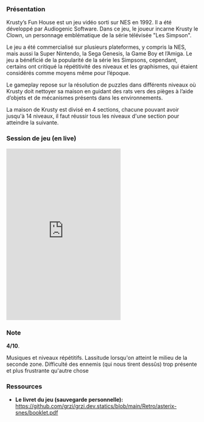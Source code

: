 ### Présentation

Krusty’s Fun House est un jeu vidéo sorti sur NES en 1992. Il a été développé par Audiogenic Software.
Dans ce jeu, le joueur incarne Krusty le Clown, un personnage emblématique de la série télévisée "Les Simpson".

Le jeu a été commercialisé sur plusieurs plateformes, y compris la NES, mais aussi la Super Nintendo, la Sega Genesis, la Game Boy et l’Amiga.
Le jeu a bénéficié de la popularité de la série les Simpsons, cependant, certains ont critiqué la répétitivité des niveaux et les graphismes, qui étaient considérés comme moyens même pour l’époque.

Le gameplay repose sur la résolution de puzzles dans différents niveaux où Krusty doit nettoyer sa maison en guidant des rats vers des pièges à l’aide d’objets et de mécanismes présents dans les environnements.

La maison de Krusty est divisé en 4 sections, chacune pouvant avoir jusqu'à 14 niveaux, il faut réussir tous les niveaux d'une section pour atteindre la suivante.

### Session de jeu (en live)

<iframe height="450" src="https://www.youtube.com/embed/D0qQffvOA-U" frameborder="0" allow="accelerometer; autoplay; clipboard-write; encrypted-media; gyroscope; picture-in-picture" allowfullscreen></iframe>

### Note

**4/10**.

Musiques et niveaux répétitifs.
Lassitude lorsqu'on atteint le milieu de la seconde zone.
Difficulté des ennemis (qui nous tirent dessûs) trop présente et plus frustrante qu'autre chose

### Ressources

- **Le livret du jeu (sauvegarde personnelle):** <a href="https://github.com/grzi/grzi.dev.statics/blob/main/Retro/krusty-s-fun-house-nes/booklet.pdf" target="_blank">https://github.com/grzi/grzi.dev.statics/blob/main/Retro/asterix-snes/booklet.pdf</a>